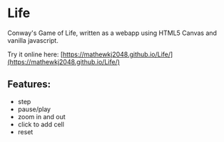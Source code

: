 # Life
Conway's Game of Life, written as a webapp using HTML5 Canvas and vanilla javascript.

Try it online here: [https://mathewkj2048.github.io/Life/](https://mathewkj2048.github.io/Life/)

## Features:

- step
- pause/play
- zoom in and out
- click to add cell
- reset